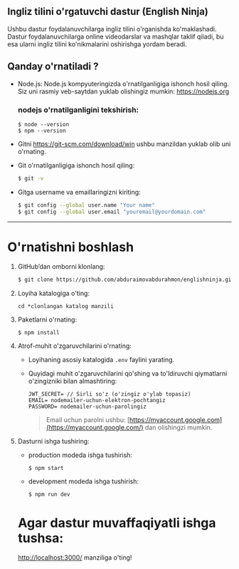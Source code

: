 ## Ingliz tilini o'rgatuvchi dastur (English Ninja)

Ushbu dastur foydalanuvchilarga ingliz tilini o'rganishda ko'maklashadi. Dastur foydalanuvchilarga online videodarslar va mashqlar taklif qiladi, bu esa ularni ingliz tilini ko'nikmalarini oshirishga yordam beradi.


## Qanday o'rnatiladi ?

- Node.js: Node.js kompyuteringizda o'rnatilganligiga ishonch hosil qiling. Siz uni rasmiy veb-saytdan yuklab olishingiz mumkin: https://nodejs.org

  ### nodejs o'rnatilganligini tekshirish:
  ```shell script
  $ node --version
  $ npm --version
  ```
  
- Gitni https://git-scm.com/download/win ushbu manzildan yuklab olib uni o'rnating.
- Git o'rnatilganligiga ishonch hosil qiling:
  ```bash
  $ git -v
  ```
- Gitga username va emaillaringizni kiriting:
  ```bash
  $ git config --global user.name "Your name"
  $ git config --global user.email "youremail@yourdomain.com"
  ```
***
# O'rnatishni boshlash

1. GitHub’dan omborni klonlang:

    ``` bash
    $ git clone https://github.com/abduraimovabdurahmon/englishninja.git
    ```
    
2. Loyiha katalogiga o'ting:

    ``` shell
    cd *clonlangan katalog manzili
    ```
    
 3. Paketlarni o'rnating:

    ``` shell
    $ npm install
    ```
    
  4. Atrof-muhit o'zgaruvchilarini o'rnating:

      - Loyihaning asosiy katalogida `.env` faylini yarating.
      - Quyidagi muhit o'zgaruvchilarini qo'shing va to'ldiruvchi qiymatlarni o'zingizniki bilan almashtiring:

        ```
        JWT_SECRET= // Sirli so'z (o'zingiz o'ylab topasiz)
        EMAIL= nodemailer-uchun-elektron-pochtangiz
        PASSWORD= nodemailer-uchun-parolingiz
        ```
           > Email uchun parolni ushbu: [https://myaccount.google.com](https://myaccount.google.com/) dan olishingzi mumkin.
  5. Dasturni ishga tushiring:

      - production modeda ishga tushirish:

        ``` shell
        $ npm start
        ```
      - development modeda ishga tushirish:
        ``` shell
        $ npm run dev
        ```       
        
      # Agar dastur muvaffaqiyatli ishga tushsa:
      [http://localhost:3000/](http://localhost:3000/)
      manziliga o'ting!
    
